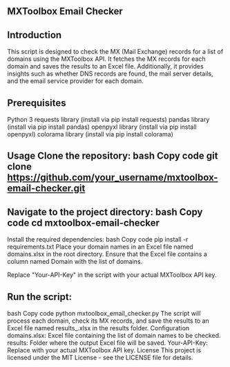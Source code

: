 ## MXToolbox Email Checker 
## Introduction 

This script is designed to check the MX (Mail Exchange) records for a list of domains using the MXToolbox API. It fetches the MX records for each domain and saves the results to an Excel file. Additionally, it provides insights such as whether DNS records are found, the mail server details, and the email service provider for each domain.

## Prerequisites 
Python 3 requests library (install via pip install requests) pandas library (install via pip install pandas) openpyxl library (install via pip install openpyxl) colorama library (install via pip install colorama) 

## Usage Clone the repository: bash Copy code git clone https://github.com/your_username/mxtoolbox-email-checker.git 

## Navigate to the project directory: bash Copy code cd mxtoolbox-email-checker 

Install the required dependencies: bash Copy code pip install -r requirements.txt Place your domain names in an Excel file named domains.xlsx in the root directory. Ensure that the Excel file contains a column named Domain with the list of domains.

Replace "Your-API-Key" in the script with your actual MXToolbox API key.

## Run the script:

bash Copy code python mxtoolbox_email_checker.py The script will process each domain, check its MX records, and save the results to an Excel file named results_.xlsx in the results folder. Configuration domains.xlsx: Excel file containing the list of domain names to be checked. results: Folder where the output Excel file will be saved. Your-API-Key: Replace with your actual MXToolbox API key. License This project is licensed under the MIT License - see the LICENSE file for details.